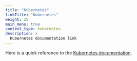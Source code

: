 ```yaml
---
title: "Kubernetes"
linkTitle: "Kubernetes"
weight: 25
main_menu: true
content_type: kubernetes
description: >
  Kubernetes documentation link
---
```


Here is a quick reference to the [Kubernetes documentation](https://kubernetes.io/docs/home/).
